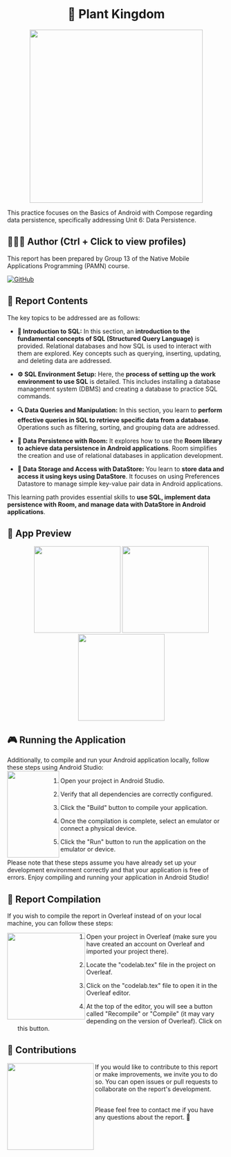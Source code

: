 <h1 align="center">🌱 Plant Kingdom</h1>
<p align="center">
  <img width="400px"src="https://github.com/AlejandroDavidArzolaSaavedra/Plant-Kingdom-app/assets/90756437/1ac040c4-dc7d-4886-8b71-908b585f1b24">
</p>

This practice focuses on the Basics of Android with Compose regarding data persistence, specifically addressing Unit 6: Data Persistence.

## 🙆👨‍💻 Author (Ctrl + Click to view profiles)
This report has been prepared by Group 13 of the Native Mobile Applications Programming (PAMN) course.

[![GitHub](https://img.shields.io/badge/GitHub-Alejandro%20David%20Arzola%20Saavedra-blue?style=flat-square&logo=github)](https://github.com/AlejandroDavidArzolaSaavedra)
  
## 📑 Report Contents
The key topics to be addressed are as follows:

- **🚀 Introduction to SQL:**
  In this section, an **introduction to the fundamental concepts of SQL (Structured Query Language)** is provided. Relational databases and how SQL is used to interact with them are explored. Key concepts such as querying, inserting, updating, and deleting data are addressed.
  
- **⚙️ SQL Environment Setup:**
  Here, the **process of setting up the work environment to use SQL** is detailed. This includes installing a database management system (DBMS) and creating a database to practice SQL commands.

- **🔍 Data Queries and Manipulation:**
  In this section, you learn to **perform effective queries in SQL to retrieve specific data from a database**. Operations such as filtering, sorting, and grouping data are addressed.

- **💾 Data Persistence with Room:**
  It explores how to use the **Room library to achieve data persistence in Android applications**. Room simplifies the creation and use of relational databases in application development.

- **🔐 Data Storage and Access with DataStore:**
  You learn to **store data and access it using keys using DataStore**. It focuses on using Preferences Datastore to manage simple key-value pair data in Android applications.

This learning path provides essential skills to **use SQL, implement data persistence with Room, and manage data with DataStore in Android applications**.

## 📱 App Preview
<ul align="center">		
  <img  width="200px" src="https://i.imgur.com/qZuqTFq.png">
  <img  width="200px" src="https://i.imgur.com/ZKY3YXx.png">
  <img  width="200px" src="https://i.imgur.com/ggjSPXL.png">
</ul>

## 🎮 Running the Application
Additionally, to compile and run your Android application locally, follow these steps using Android Studio:<br>
<img align="left" width="120" height="200" src="https://github.com/AlejandroDavidArzolaSaavedra/Plant-Kingdom-app/assets/90756437/fe6c245b-a191-4f15-a3e8-92ccf6846893">
1. Open your project in Android Studio.

2. Verify that all dependencies are correctly configured.

3. Click the "Build" button to compile your application.

4. Once the compilation is complete, select an emulator or connect a physical device.

5. Click the "Run" button to run the application on the emulator or device.

Please note that these steps assume you have already set up your development environment correctly and that your application is free of errors. Enjoy compiling and running your application in Android Studio!


## 📄 Report Compilation
If you wish to compile the report in Overleaf instead of on your local machine, you can follow these steps:<br>

<img align="left" width="180" height="200" src="https://github.com/AlejandroDavidArzolaSaavedra/Plant-Kingdom-app/assets/90756437/99e4704f-288b-4d9d-9f84-d85e5eb76967">

1. Open your project in Overleaf (make sure you have created an account on Overleaf and imported your project there).

2. Locate the "codelab.tex" file in the project on Overleaf.

3. Click on the "codelab.tex" file to open it in the Overleaf editor.

4. At the top of the editor, you will see a button called "Recompile" or "Compile" (it may vary depending on the version of Overleaf). Click on this button.


## 🤝 Contributions
<img align="left" width="200" height="200" src="https://github.com/AlejandroDavidArzolaSaavedra/Plant-Kingdom-app/assets/90756437/673427a5-121a-4c77-bd0f-454e7dee2f74">
If you would like to contribute to this report or make improvements, we invite you to do so. You can open issues or pull requests to collaborate on the report's development.<br><br>

Please feel free to contact me if you have any questions about the report. 🚀
